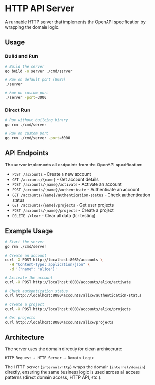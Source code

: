 # HTTP API Server

A runnable HTTP server that implements the OpenAPI specification by wrapping the domain logic.

## Usage

### Build and Run
```bash
# Build the server
go build -o server ./cmd/server

# Run on default port (8080)
./server

# Run on custom port
./server -port=3000
```

### Direct Run
```bash
# Run without building binary
go run ./cmd/server

# Run on custom port
go run ./cmd/server -port=3000
```

## API Endpoints

The server implements all endpoints from the OpenAPI specification:

- `POST /accounts` - Create a new account
- `GET /accounts/{name}` - Get account details
- `POST /accounts/{name}/activate` - Activate an account
- `POST /accounts/{name}/authenticate` - Authenticate an account
- `GET /accounts/{name}/authentication-status` - Check authentication status
- `GET /accounts/{name}/projects` - Get user projects
- `POST /accounts/{name}/projects` - Create a project
- `DELETE /clear` - Clear all data (for testing)

## Example Usage

```bash
# Start the server
go run ./cmd/server

# Create an account
curl -X POST http://localhost:8080/accounts \
  -H "Content-Type: application/json" \
  -d '{"name": "alice"}'

# Activate the account
curl -X POST http://localhost:8080/accounts/alice/activate

# Check authentication status
curl http://localhost:8080/accounts/alice/authentication-status

# Create a project
curl -X POST http://localhost:8080/accounts/alice/projects

# Get projects
curl http://localhost:8080/accounts/alice/projects
```

## Architecture

The server uses the domain directly for clean architecture:

```
HTTP Request → HTTP Server → Domain Logic
```

The HTTP server (`internal/http`) wraps the domain (`internal/domain`) directly, ensuring the same business logic is used across all access patterns (direct domain access, HTTP API, etc.).